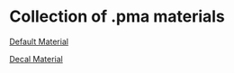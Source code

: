 # Collection of .pma materials



  

[Default Material](https://github.com/EM4Volts/perimeter-wiki/raw/master/assets/materials/default.pma)

[Decal Material](https://github.com/EM4Volts/perimeter-wiki/raw/master/assets/materials/decals.pma)
